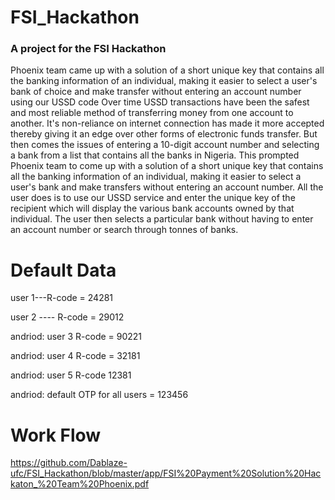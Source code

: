 # FSI_Hackathon
### A project for the FSI Hackathon
Phoenix team came up with a solution of a short unique key that contains all
the banking information of an individual, making it easier to select a user's bank of 
choice and make transfer without entering an account number using our 
USSD code
Over time USSD transactions have been the safest and most reliable method of transferring money from one account to another. 
It's non-reliance on internet connection has made it more accepted thereby giving it an edge over other forms
of electronic funds transfer. 
But then comes the issues of entering a 10-digit account number and selecting a bank
from a list that contains all the banks in Nigeria.
This prompted Phoenix team to come up with a solution of a short unique key that contains all 
the banking information of an individual, making it easier to select a user's bank and make 
transfers without entering an account number. 
All the user does is to use our USSD service and enter the unique key of the recipient which will display the 
various bank accounts owned by that individual. The user then selects a particular bank without having to
enter an account number or search through tonnes of banks.

# Default Data
user 1---R-code = 24281

 user 2 ---- R-code = 29012
 
 andriod: user 3 R-code = 90221
 
 andriod: user 4 R-code = 32181
 
 andriod: user 5 R-code 12381
 
 andriod: default OTP for all users = 123456


 # Work Flow
 https://github.com/Dablaze-ufc/FSI_Hackathon/blob/master/app/FSI%20Payment%20Solution%20Hackaton_%20Team%20Phoenix.pdf
